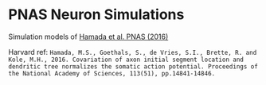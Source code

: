 # PNAS Neuron Simulations

Simulation models of [Hamada et al. PNAS (2016)](https://www.pnas.org/content/113/51/14841.short)

Harvard ref: `Hamada, M.S., Goethals, S., de Vries, S.I., Brette, R. and Kole, M.H., 2016. Covariation of axon initial segment location and dendritic tree normalizes the somatic action potential. Proceedings of the National Academy of Sciences, 113(51), pp.14841-14846.`
